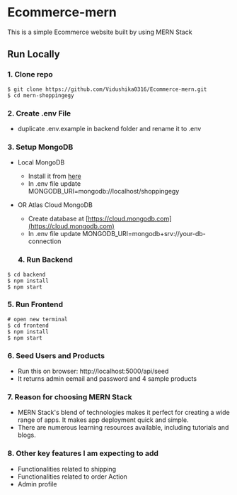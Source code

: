 # Ecommerce-mern
This is a simple Ecommerce website built by using MERN Stack

## Run Locally

### 1. Clone repo

```
$ git clone https://github.com/Vidushika0316/Ecommerce-mern.git
$ cd mern-shoppingegy
```

### 2. Create .env File

- duplicate .env.example in backend folder and rename it to .env

### 3. Setup MongoDB

- Local MongoDB
  - Install it from [here](https://www.mongodb.com/try/download/community)
  - In .env file update MONGODB_URI=mongodb://localhost/shoppingegy
- OR Atlas Cloud MongoDB
  - Create database at [https://cloud.mongodb.com](https://cloud.mongodb.com)
  - In .env file update MONGODB_URI=mongodb+srv://your-db-connection
  
  ### 4. Run Backend

```
$ cd backend
$ npm install
$ npm start
```
### 5. Run Frontend

```
# open new terminal
$ cd frontend
$ npm install
$ npm start
```
### 6. Seed Users and Products

- Run this on browser: http://localhost:5000/api/seed
- It returns admin eemail and password and 4 sample products

### 7. Reason for choosing MERN Stack 

- MERN Stack's blend of technologies makes it perfect for creating a wide range of apps. It makes app deployment quick and simple.
- There are numerous learning resources available, including tutorials and blogs.

### 8. Other key features I am expecting to add

- Functionalities related to shipping
- Functionalities related to order Action
- Admin profile


